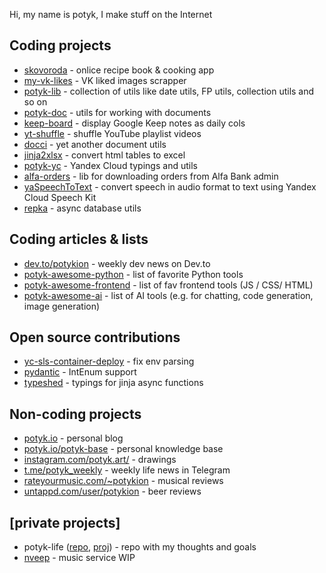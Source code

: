 Hi, my name is potyk, I make stuff on the Internet

## Coding projects

- [skovoroda](https://skovoroda.website.yandexcloud.net/) - onlice recipe book & cooking app
- [my-vk-likes](https://github.com/potykion/my-vk-likes) - VK liked images scrapper
- [potyk-lib](https://github.com/potykion/potyk-lib) - collection of utils like date utils, FP utils, collection utils and so on
- [potyk-doc](https://github.com/potykion/potyk-doc) - utils for working with documents
- [keep-board](https://github.com/potykion/keep-board) - display Google Keep notes as daily cols
- [yt-shuffle](https://github.com/potykion/yt-shuffle) - shuffle YouTube playlist videos
- [docci](https://github.com/potykion/docci) - yet another document utils
- [jinja2xlsx](https://github.com/potykion/jinja2xlsx) - convert html tables to excel 
- [potyk-yc](https://github.com/potykion/potyk-yc) - Yandex Cloud typings and utils
- [alfa-orders](https://github.com/potykion/alfa-orders) - lib for downloading orders from Alfa Bank admin
- [yaSpeechToText](https://github.com/potykion/yaSpeechToText) - convert speech in audio format to text using Yandex Cloud Speech Kit
- [repka](https://github.com/potykion/repka) - async database utils

## Coding articles & lists

- [dev.to/potykion](https://dev.to/potykion) - weekly dev news on Dev.to
- [potyk-awesome-python](https://github.com/potykion/potyk-awesome-python) - list of favorite Python tools
- [potyk-awesome-frontend](https://github.com/potykion/potyk-awesome-frontend) - list of fav frontend tools (JS / CSS/ HTML)
- [potyk-awesome-ai](https://github.com/potykion/potyk-awesome-ai) - list of AI tools (e.g. for chatting, code generation, image generation)

## Open source contributions

- [yc-sls-container-deploy](https://github.com/yc-actions/yc-sls-container-deploy/pull/427) - fix env parsing
- [pydantic](https://github.com/pydantic/pydantic/pull/444) - IntEnum support
- [typeshed](https://github.com/python/typeshed/pull/2278) - typings for jinja async functions

## Non-coding projects

- [potyk.io](https://potyk.io/) - personal blog
- [potyk.io/potyk-base](https://potyk.io/potyk-base/) - personal knowledge base
- [instagram.com/potyk.art/](https://www.instagram.com/potyk.art/) - drawings
- [t.me/potyk_weekly](https://t.me/potyk_weekly) - weekly life news in Telegram
- [rateyourmusic.com/~potykion](https://rateyourmusic.com/~potykion) - musical reviews
- [untappd.com/user/potykion](https://untappd.com/user/potykion) - beer reviews

## [private projects]

- potyk-life ([repo](https://github.com/potykion/potyk-life), [proj](https://github.com/users/potykion/projects/10)) - repo with my thoughts and goals
- [nveep](https://github.com/potykion/nveep) - music service WIP
